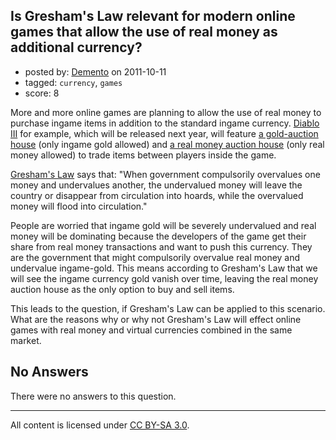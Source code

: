 ## Is Gresham's Law relevant for modern online games that allow the use of real money as additional currency?

- posted by: [Demento](https://stackexchange.com/users/-1/47-demento) on 2011-10-11
- tagged: `currency`, `games`
- score: 8

More and more online games are planning to allow the use of real money to purchase ingame items in addition to the standard ingame currency. [Diablo III][1] for example, which will be released next year, will feature [a gold-auction house][2] (only ingame gold allowed) and [a real money auction house][2] (only real money allowed) to trade items between players inside the game.

[Gresham's Law][3] says that: "When government compulsorily overvalues one money and undervalues another, the undervalued money will leave the country or disappear from circulation into hoards, while the overvalued money will flood into circulation."

People are worried that ingame gold will be severely undervalued and real money will be dominating because the developers of the game get their share from real money transactions and want to push this currency. They are the government that might compulsorily overvalue real money and undervalue ingame-gold. This means according to Gresham's Law that we will see the ingame currency gold vanish over time, leaving the real money auction house as the only option to buy and sell items.

This leads to the question, if Gresham's Law can be applied to this scenario. What are the reasons why or why not Gresham's Law will effect online games with real money and virtual currencies combined in the same market.


  [1]: http://www.diablo3.com
  [2]: http://eu.battle.net/d3/en/services/auction-house/
  [3]: http://en.wikipedia.org/wiki/Gresham%27s_law

## No Answers

There were no answers to this question.


---

All content is licensed under [CC BY-SA 3.0](https://creativecommons.org/licenses/by-sa/3.0/).
